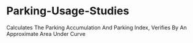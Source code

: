 # Parking-Usage-Studies
Calculates The Parking Accumulation And Parking Index, Verifies By An Approximate Area Under Curve
